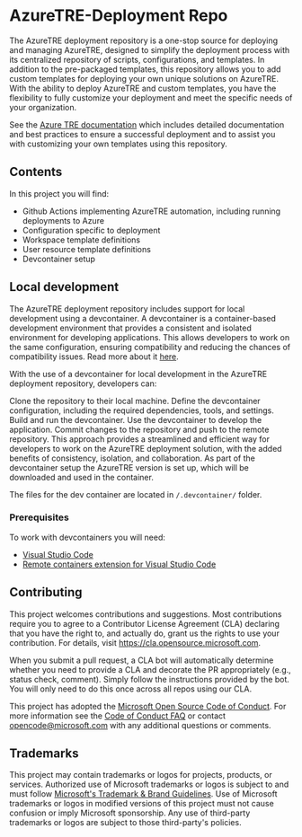 # AzureTRE-Deployment Repo

The AzureTRE deployment repository is a one-stop source for deploying and managing AzureTRE, designed to simplify the deployment process with its centralized repository of scripts, configurations, and templates. In addition to the pre-packaged templates, this repository allows you to add custom templates for deploying your own unique solutions on AzureTRE. With the ability to deploy AzureTRE and custom templates, you have the flexibility to fully customize your deployment and meet the specific needs of your organization. 

See the [Azure TRE documentation](https://microsoft.github.io/AzureTRE/) which includes detailed documentation and best practices to ensure a successful deployment and to assist you with customizing your own templates using this repository.

## Contents

In this project you will find:

- Github Actions implementing AzureTRE automation, including running deployments to Azure
- Configuration specific to deployment
- Workspace template definitions
- User resource template definitions
- Devcontainer setup

## Local development

The AzureTRE deployment repository includes support for local development using a devcontainer. A devcontainer is a container-based development environment that provides a consistent and isolated environment for developing applications. This allows developers to work on the same configuration, ensuring compatibility and reducing the chances of compatibility issues. Read more about it [here](https://code.visualstudio.com/docs/remote/containers).

With the use of a devcontainer for local development in the AzureTRE deployment repository, developers can:

Clone the repository to their local machine.
Define the devcontainer configuration, including the required dependencies, tools, and settings.
Build and run the devcontainer.
Use the devcontainer to develop the application.
Commit changes to the repository and push to the remote repository.
This approach provides a streamlined and efficient way for developers to work on the AzureTRE deployment solution, with the added benefits of consistency, isolation, and collaboration. As part of the devcontainer setup the AzureTRE version is set up, which will be downloaded and used in the container.

The files for the dev container are located in `/.devcontainer/` folder.

### Prerequisites

To work with devcontainers you will need:

- [Visual Studio Code](https://code.visualstudio.com)
- [Remote containers extension for Visual Studio Code](https://marketplace.visualstudio.com/items?itemName=ms-vscode-remote.remote-containers)

## Contributing

This project welcomes contributions and suggestions.  Most contributions require you to agree to a
Contributor License Agreement (CLA) declaring that you have the right to, and actually do, grant us
the rights to use your contribution. For details, visit <https://cla.opensource.microsoft.com>.

When you submit a pull request, a CLA bot will automatically determine whether you need to provide
a CLA and decorate the PR appropriately (e.g., status check, comment). Simply follow the instructions
provided by the bot. You will only need to do this once across all repos using our CLA.

This project has adopted the [Microsoft Open Source Code of Conduct](https://opensource.microsoft.com/codeofconduct/).
For more information see the [Code of Conduct FAQ](https://opensource.microsoft.com/codeofconduct/faq/) or
contact [opencode@microsoft.com](mailto:opencode@microsoft.com) with any additional questions or comments.

## Trademarks

This project may contain trademarks or logos for projects, products, or services. Authorized use of Microsoft
trademarks or logos is subject to and must follow
[Microsoft's Trademark & Brand Guidelines](https://www.microsoft.com/en-us/legal/intellectualproperty/trademarks/usage/general).
Use of Microsoft trademarks or logos in modified versions of this project must not cause confusion or imply Microsoft sponsorship.
Any use of third-party trademarks or logos are subject to those third-party's policies.
